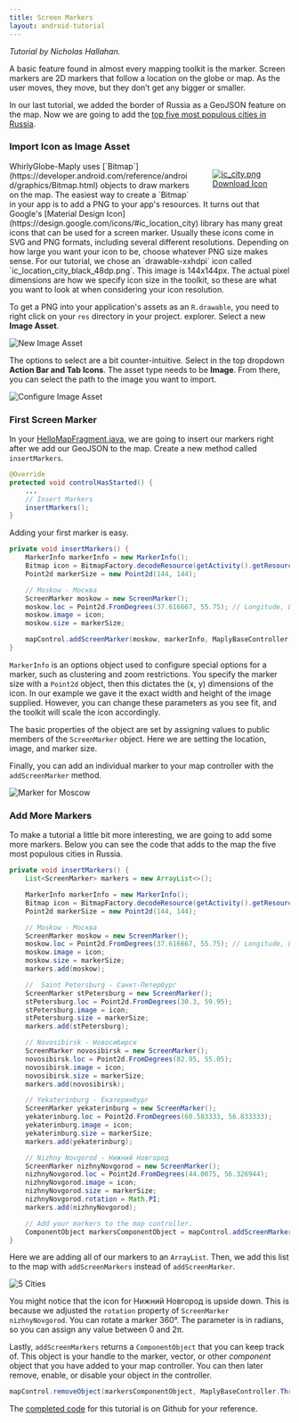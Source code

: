 ```yaml
---
title: Screen Markers
layout: android-tutorial
---
```


*Tutorial by Nicholas Hallahan.*

A basic feature found in almost every mapping toolkit is the marker. Screen markers are 2D markers that follow a location on the globe or map. As the user moves, they move, but they don’t get any bigger or smaller.

In our last tutorial, we added the border of Russia as a GeoJSON feature on the map. Now we are going to add the [top five most populous cities in Russia](https://en.wikipedia.org/wiki/List_of_cities_and_towns_in_Russia_by_population).

### Import Icon as Image Asset

<figure style="float:right;"><a href="https://s3.amazonaws.com/whirlyglobedocs/tutorialsupport/ic_city.png" download><img src="https://s3.amazonaws.com/whirlyglobedocs/tutorialsupport/ic_city.png" alt="ic_city.png" style="max-width:120px;"/></a><figcaption style="text-align:center"><a href="https://s3.amazonaws.com/whirlyglobedocs/tutorialsupport/ic_city.png" download>Download Icon</a></figcaption></figure>WhirlyGlobe-Maply uses [`Bitmap`](https://developer.android.com/reference/android/graphics/Bitmap.html) objects to draw markers on the map. The easiest way to create a `Bitmap` in your app is to add a PNG to your app's resources. It turns out that Google's [Material Design Icon](https://design.google.com/icons/#ic_location_city) library has many great icons that can be used for a screen marker. Usually these icons come in SVG and PNG formats, including several different resolutions. Depending on how large you want your icon to be, choose whatever PNG size makes sense. For our tutorial, we chose an `drawable-xxhdpi` icon called `ic_location_city_black_48dp.png`. This image is 144x144px. The actual pixel dimensions are how we specify icon size in the toolkit, so these are what you want to look at when considering your icon resolution.

To get a PNG into your application's assets as an `R.drawable`, you need to right click on your `res` directory in your project. explorer. Select a new __Image Asset__.

![New Image Asset](resources/image-asset.png)

The options to select are a bit counter-intuitive. Select in the top dropdown __Action Bar and Tab Icons__. The asset type needs to be __Image__. From there, you can select the path to the image you want to import.

![Configure Image Asset](resources/configure-image-asset.png)

### First Screen Marker

In your [HelloMapFragment.java](https://github.com/mousebird/AndroidTutorialProject/blob/8156d82acd42ec2c238fbe06c5658bd4cc796f5b/app/src/main/java/io/theoutpost/helloearth/HelloMapFragment.java#L115), we are going to insert our markers right after we add our GeoJSON to the map. Create a new method called `insertMarkers`.

```java
@Override
protected void controlHasStarted() {
    ...
    // Insert Markers
    insertMarkers();
}
```

Adding your first marker is easy.

```java
private void insertMarkers() {
    MarkerInfo markerInfo = new MarkerInfo();
    Bitmap icon = BitmapFactory.decodeResource(getActivity().getResources(), R.drawable.ic_city);
    Point2d markerSize = new Point2d(144, 144);

    // Moskow - Москва
    ScreenMarker moskow = new ScreenMarker();
    moskow.loc = Point2d.FromDegrees(37.616667, 55.75); // Longitude, Latitude
    moskow.image = icon;
    moskow.size = markerSize;

    mapControl.addScreenMarker(moskow, markerInfo, MaplyBaseController.ThreadMode.ThreadAny);
}
```

`MarkerInfo` is an options object used to configure special options for a marker, such as clustering and zoom restrictions. You specify the marker size with a `Point2d` object, then this dictates the (x, y) dimensions of the icon. In our example we gave it the exact width and height of the image supplied. However, you can change these parameters as you see fit, and the toolkit will scale the icon accordingly.

The basic properties of the object are set by assigning values to public members of the `ScreenMarker` object. Here we are setting the location, image, and marker size.

Finally, you can add an individual marker to your map controller with the `addScreenMarker` method.

![Marker for Moscow](resources/moscow.png)

### Add More Markers

To make a tutorial a little bit more interesting, we are going to add some more markers. Below you can see the code that adds to the map the five most populous cities in Russia.

```java
private void insertMarkers() {
    List<ScreenMarker> markers = new ArrayList<>();

    MarkerInfo markerInfo = new MarkerInfo();
    Bitmap icon = BitmapFactory.decodeResource(getActivity().getResources(), R.drawable.ic_city);
    Point2d markerSize = new Point2d(144, 144);

    // Moskow - Москва
    ScreenMarker moskow = new ScreenMarker();
    moskow.loc = Point2d.FromDegrees(37.616667, 55.75); // Longitude, Latitude
    moskow.image = icon;
    moskow.size = markerSize;
    markers.add(moskow);

    //  Saint Petersburg - Санкт-Петербург
    ScreenMarker stPetersburg = new ScreenMarker();
    stPetersburg.loc = Point2d.FromDegrees(30.3, 59.95);
    stPetersburg.image = icon;
    stPetersburg.size = markerSize;
    markers.add(stPetersburg);

    // Novosibirsk - Новосибирск
    ScreenMarker novosibirsk = new ScreenMarker();
    novosibirsk.loc = Point2d.FromDegrees(82.95, 55.05);
    novosibirsk.image = icon;
    novosibirsk.size = markerSize;
    markers.add(novosibirsk);

    // Yekaterinburg - Екатеринбург
    ScreenMarker yekaterinburg = new ScreenMarker();
    yekaterinburg.loc = Point2d.FromDegrees(60.583333, 56.833333);
    yekaterinburg.image = icon;
    yekaterinburg.size = markerSize;
    markers.add(yekaterinburg);

    // Nizhny Novgorod - Нижний Новгород
    ScreenMarker nizhnyNovgorod = new ScreenMarker();
    nizhnyNovgorod.loc = Point2d.FromDegrees(44.0075, 56.326944);
    nizhnyNovgorod.image = icon;
    nizhnyNovgorod.size = markerSize;
    nizhnyNovgorod.rotation = Math.PI;
    markers.add(nizhnyNovgorod);

    // Add your markers to the map controller.
    ComponentObject markersComponentObject = mapControl.addScreenMarkers(markers, markerInfo, MaplyBaseController.ThreadMode.ThreadAny);
}
```

Here we are adding all of our markers to an `ArrayList`. Then, we add this list to the map with `addScreenMarkers` instead of `addScreenMarker`.

![5 Cities](resources/5cities.png)

You might notice that the icon for Нижний Новгород is upside down. This is because we adjusted the `rotation` property of `ScreenMarker nizhnyNovgorod`. You can rotate a marker 360°. The parameter is in radians, so you can assign any value between 0 and 2π.

Lastly, `addScreenMarkers` returns a `ComponentObject` that you can keep track of. This object is your handle to the marker, vector, or other *component* object that you have added to your map controller. You can then later remove, enable, or disable your object in the controller.

```java
mapControl.removeObject(markersComponentObject, MaplyBaseController.ThreadMode.ThreadAny);
```

The [completed code](https://github.com/mousebird/AndroidTutorialProject/blob/8156d82acd42ec2c238fbe06c5658bd4cc796f5b/app/src/main/java/io/theoutpost/helloearth/HelloMapFragment.java) for this tutorial is on Github for your reference.
